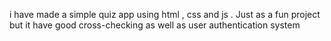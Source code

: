 i have made a simple quiz app using html , css and js . Just as a fun project but it have good cross-checking as well as user authentication system
